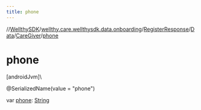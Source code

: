 ```yaml
---
title: phone
---
```

//[WellthySDK](../../../../../index.html)/[wellthy.care.wellthysdk.data.onboarding](../../../index.html)/[RegisterResponse](../../index.html)/[Data](../index.html)/[CareGiver](index.html)/[phone](phone.html)



# phone



[androidJvm]\




@SerializedName(value = "phone")



var [phone](phone.html): [String](https://kotlinlang.org/api/latest/jvm/stdlib/kotlin/-string/index.html)




